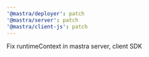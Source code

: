 ```yaml
---
'@mastra/deployer': patch
'@mastra/server': patch
'@mastra/client-js': patch
---
```


Fix runtimeContext in mastra server, client SDK
